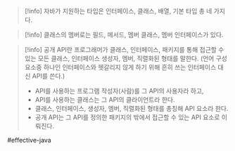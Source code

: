 > [!info] 자바가 지원하는 타입은 인터페이스, 클래스, 배열, 기본 타입 총 네 가지다.

> [!info] 클래스의 멤버로는 필드, 메서드, 멤버 클래스, 멤버 인터페이스가 있다.

> [!info] 공개 API란
> 프로그래머가 클래스, 인터페이스, 패키지를 통해 접근할 수 있는 모든 클래스, 인터페이스 생성자, 멤버, 직렬화된 형태를 말한다.
> (언어 구성 요소중  하나인 인터페이스와 헷갈리지 않게 하기 위해 흔히 쓰는 인터페이스 대신 API를 쓴다.)
> - API를 사용하는 프로그램 작성자(사람)를 그 API의 사용자라 하고,
> - API를 사용하는 클래스는 그 API의 클라이언트라 한다.
> - 클래스, 인터페이스, 생성자, 멤버, 직렬화된 형태를 총칭해 API 요소라 한다.
> - 공개 API는 그 API를 정의한 패키지의 밖에서 접근할 수 있는 API 요소로 이뤄진다.


#effective-java
